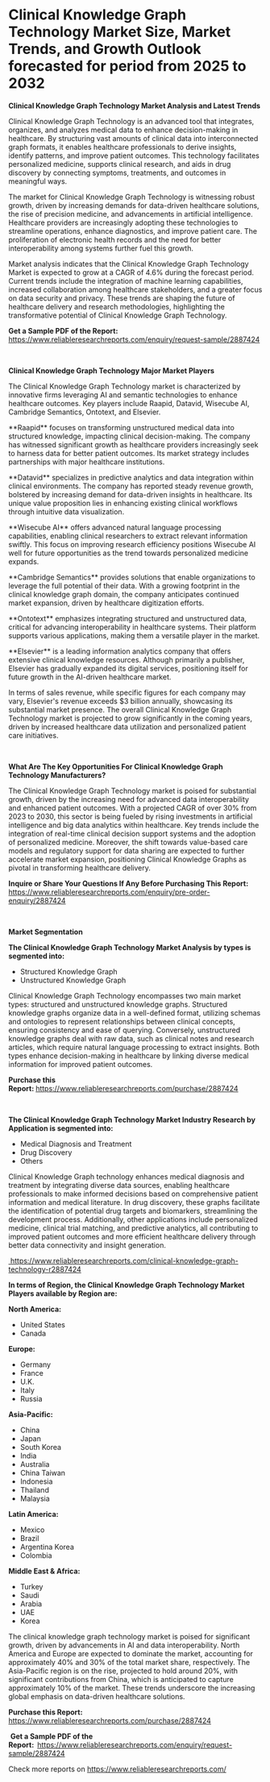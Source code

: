<p><h1>Clinical Knowledge Graph Technology Market Size, Market Trends, and Growth Outlook forecasted for period from 2025 to 2032</h1></p><p><strong>Clinical Knowledge Graph Technology Market Analysis and Latest Trends</strong></p>
<p><p>Clinical Knowledge Graph Technology is an advanced tool that integrates, organizes, and analyzes medical data to enhance decision-making in healthcare. By structuring vast amounts of clinical data into interconnected graph formats, it enables healthcare professionals to derive insights, identify patterns, and improve patient outcomes. This technology facilitates personalized medicine, supports clinical research, and aids in drug discovery by connecting symptoms, treatments, and outcomes in meaningful ways.</p><p>The market for Clinical Knowledge Graph Technology is witnessing robust growth, driven by increasing demands for data-driven healthcare solutions, the rise of precision medicine, and advancements in artificial intelligence. Healthcare providers are increasingly adopting these technologies to streamline operations, enhance diagnostics, and improve patient care. The proliferation of electronic health records and the need for better interoperability among systems further fuel this growth.</p><p>Market analysis indicates that the Clinical Knowledge Graph Technology Market is expected to grow at a CAGR of 4.6% during the forecast period. Current trends include the integration of machine learning capabilities, increased collaboration among healthcare stakeholders, and a greater focus on data security and privacy. These trends are shaping the future of healthcare delivery and research methodologies, highlighting the transformative potential of Clinical Knowledge Graph Technology.</p></p>
<p><strong>Get a Sample PDF of the Report:&nbsp;</strong> <a href="https://www.reliableresearchreports.com/enquiry/request-sample/2887424?utm_campaign=3315&utm_medium=2&utm_source=Github&utm_content=ia&utm_term=14032025&utm_id=clinical-knowledge-graph-technology">https://www.reliableresearchreports.com/enquiry/request-sample/2887424</a></p>
<p>&nbsp;</p>
<p><strong>Clinical Knowledge Graph Technology Major Market Players</strong></p>
<p><p>The Clinical Knowledge Graph Technology market is characterized by innovative firms leveraging AI and semantic technologies to enhance healthcare outcomes. Key players include Raapid, Datavid, Wisecube AI, Cambridge Semantics, Ontotext, and Elsevier.</p><p>**Raapid** focuses on transforming unstructured medical data into structured knowledge, impacting clinical decision-making. The company has witnessed significant growth as healthcare providers increasingly seek to harness data for better patient outcomes. Its market strategy includes partnerships with major healthcare institutions.</p><p>**Datavid** specializes in predictive analytics and data integration within clinical environments. The company has reported steady revenue growth, bolstered by increasing demand for data-driven insights in healthcare. Its unique value proposition lies in enhancing existing clinical workflows through intuitive data visualization.</p><p>**Wisecube AI** offers advanced natural language processing capabilities, enabling clinical researchers to extract relevant information swiftly. This focus on improving research efficiency positions Wisecube AI well for future opportunities as the trend towards personalized medicine expands.</p><p>**Cambridge Semantics** provides solutions that enable organizations to leverage the full potential of their data. With a growing footprint in the clinical knowledge graph domain, the company anticipates continued market expansion, driven by healthcare digitization efforts.</p><p>**Ontotext** emphasizes integrating structured and unstructured data, critical for advancing interoperability in healthcare systems. Their platform supports various applications, making them a versatile player in the market.</p><p>**Elsevier** is a leading information analytics company that offers extensive clinical knowledge resources. Although primarily a publisher, Elsevier has gradually expanded its digital services, positioning itself for future growth in the AI-driven healthcare market.</p><p>In terms of sales revenue, while specific figures for each company may vary, Elsevier's revenue exceeds $3 billion annually, showcasing its substantial market presence. The overall Clinical Knowledge Graph Technology market is projected to grow significantly in the coming years, driven by increased healthcare data utilization and personalized patient care initiatives.</p></p>
<p>&nbsp;</p>
<p><strong>What Are The Key Opportunities For Clinical Knowledge Graph Technology Manufacturers?</strong></p>
<p><p>The Clinical Knowledge Graph Technology market is poised for substantial growth, driven by the increasing need for advanced data interoperability and enhanced patient outcomes. With a projected CAGR of over 30% from 2023 to 2030, this sector is being fueled by rising investments in artificial intelligence and big data analytics within healthcare. Key trends include the integration of real-time clinical decision support systems and the adoption of personalized medicine. Moreover, the shift towards value-based care models and regulatory support for data sharing are expected to further accelerate market expansion, positioning Clinical Knowledge Graphs as pivotal in transforming healthcare delivery.</p></p>
<p><strong>Inquire or Share Your Questions If Any Before Purchasing This Report:</strong> <a href="https://www.reliableresearchreports.com/enquiry/pre-order-enquiry/2887424?utm_campaign=3315&utm_medium=2&utm_source=Github&utm_content=ia&utm_term=14032025&utm_id=clinical-knowledge-graph-technology">https://www.reliableresearchreports.com/enquiry/pre-order-enquiry/2887424</a></p>
<p>&nbsp;</p>
<p><strong>Market Segmentation</strong></p>
<p><strong>The Clinical Knowledge Graph Technology Market Analysis by types is segmented into:</strong></p>
<p><ul><li>Structured Knowledge Graph</li><li>Unstructured Knowledge Graph</li></ul></p>
<p><p>Clinical Knowledge Graph Technology encompasses two main market types: structured and unstructured knowledge graphs. Structured knowledge graphs organize data in a well-defined format, utilizing schemas and ontologies to represent relationships between clinical concepts, ensuring consistency and ease of querying. Conversely, unstructured knowledge graphs deal with raw data, such as clinical notes and research articles, which require natural language processing to extract insights. Both types enhance decision-making in healthcare by linking diverse medical information for improved patient outcomes.</p></p>
<p><strong>Purchase this Report:&nbsp;</strong><a href="https://www.reliableresearchreports.com/purchase/2887424?utm_campaign=3315&utm_medium=2&utm_source=Github&utm_content=ia&utm_term=14032025&utm_id=clinical-knowledge-graph-technology">https://www.reliableresearchreports.com/purchase/2887424</a></p>
<p>&nbsp;</p>
<p><strong>The Clinical Knowledge Graph Technology Market Industry Research by Application is segmented into:</strong></p>
<p><ul><li>Medical Diagnosis and Treatment</li><li>Drug Discovery</li><li>Others</li></ul></p>
<p><p>Clinical Knowledge Graph technology enhances medical diagnosis and treatment by integrating diverse data sources, enabling healthcare professionals to make informed decisions based on comprehensive patient information and medical literature. In drug discovery, these graphs facilitate the identification of potential drug targets and biomarkers, streamlining the development process. Additionally, other applications include personalized medicine, clinical trial matching, and predictive analytics, all contributing to improved patient outcomes and more efficient healthcare delivery through better data connectivity and insight generation.</p></p>
<p><a href="https://www.reliableresearchreports.com/clinical-knowledge-graph-technology-r2887424?utm_campaign=3315&utm_medium=2&utm_source=Github&utm_content=ia&utm_term=14032025&utm_id=clinical-knowledge-graph-technology">&nbsp;https://www.reliableresearchreports.com/clinical-knowledge-graph-technology-r2887424</a></p>
<p><strong>In terms of Region, the Clinical Knowledge Graph Technology Market Players available by Region are:</strong></p>
<p>
    <p> <strong> North America: </strong>
        <ul>
            <li>United States</li>
            <li>Canada</li>
        </ul>
        </p> 
    <p> <strong> Europe: </strong>
        <ul>
            <li>Germany</li>
            <li>France</li>
            <li>U.K.</li>
            <li>Italy</li>
            <li>Russia</li>
        </ul>
        </p> 
    <p> <strong> Asia-Pacific: </strong>
        <ul>
            <li>China</li>
            <li>Japan</li>
            <li>South Korea</li>
            <li>India</li>
            <li>Australia</li>
            <li>China Taiwan</li>
            <li>Indonesia</li>
            <li>Thailand</li>
            <li>Malaysia</li>
        </ul>
        </p> 
    <p> <strong> Latin America: </strong>
        <ul>
            <li>Mexico</li>
            <li>Brazil</li>
            <li>Argentina Korea</li>
            <li>Colombia</li>
        </ul>
        </p> 
    <p> <strong> Middle East & Africa: </strong>
        <ul>
            <li>Turkey</li>
            <li>Saudi</li>
            <li>Arabia</li>
            <li>UAE</li>
            <li>Korea</li>
        </ul>
    </p>
    </p>
<p><p>The clinical knowledge graph technology market is poised for significant growth, driven by advancements in AI and data interoperability. North America and Europe are expected to dominate the market, accounting for approximately 40% and 30% of the total market share, respectively. The Asia-Pacific region is on the rise, projected to hold around 20%, with significant contributions from China, which is anticipated to capture approximately 10% of the market. These trends underscore the increasing global emphasis on data-driven healthcare solutions.</p></p>
<p><strong>Purchase this Report: </strong><a href="https://www.reliableresearchreports.com/purchase/2887424?utm_campaign=3315&utm_medium=2&utm_source=Github&utm_content=ia&utm_term=14032025&utm_id=clinical-knowledge-graph-technology">https://www.reliableresearchreports.com/purchase/2887424</a></p>
<p>&nbsp;<strong>Get a Sample PDF of the Report:&nbsp;&nbsp;</strong><a href="https://www.reliableresearchreports.com/enquiry/request-sample/2887424?utm_campaign=3315&utm_medium=2&utm_source=Github&utm_content=ia&utm_term=14032025&utm_id=clinical-knowledge-graph-technology">https://www.reliableresearchreports.com/enquiry/request-sample/2887424</a></p>
<p><strong></strong></p>
<p>Check more reports on <a href="https://www.reliableresearchreports.com/?utm_campaign=3315&utm_medium=2&utm_source=Github&utm_content=ia&utm_term=14032025&utm_id=clinical-knowledge-graph-technology">https://www.reliableresearchreports.com/</a></p>
